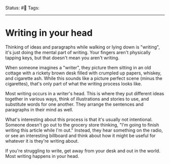 Status: #🌱
Tags:
***
# Writing in your head

Thinking of ideas and paragraphs while walking or lying down is "writing", it's just doing the mental part of writing. Your fingers aren't physically tapping keys, but that doesn't mean you aren't writing.

When someone imagines a "writer", they picture them sitting in an old cottage with a rickety brown desk filled with crumpled up papers, whiskey, and cigarette ash. While this sounds like a picture perfect scene (minus the cigarettes), that's only part of what the writing process looks like.

Most writing occurs in a writer's head. This is where they put different ideas together in various ways, think of illustrations and stories to use, and substitute words for one another. They arrange the sentences and paragraphs in their mind as well.

What's interesting about this process is that it's usually not intentional. Someone doesn't go out to the grocery store thinking, "I'm going to finish writing this article while I'm out." Instead, they hear something on the radio, or see an interesting billboard and think about how it might be useful for whatever it is they're writing about.

If you're struggling to write, get away from your desk and out in the world. Most writing happens in your head.